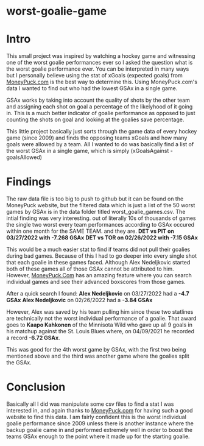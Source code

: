 # worst-goalie-game

# Intro
This small project was inspired by watching a hockey game and witnessing one of the worst goalie performances ever so I asked the question what is the worst goalie performance ever.
You can be interpreted in many ways but I personally believe using the stat of xGoals (expected goals) from [MoneyPuck.com](https://moneypuck.com/index.html) is the best way to determine this.
Using MoneyPuck.com's data I wanted to find out who had the lowest GSAx in a single game.

GSAx works by taking into account the quality of shots by the other team and assigning each shot on goal a percentage of the likelyhood of it going in. This is a much better indicator of goalie performance as opposed to just counting the shots on goal and looking at the goalies save percentage.

This little project basically just sorts through the game data of every hockey game (since 2009) and finds the opposing teams xGoals and how many goals were allowed by a team. All I wanted to do was basically find a list of the worst GSAx in a single game, which is simply (xGoalsAgainst - goalsAllowed)

# Findings
The raw data file is too big to push to github but it can be found on the MoneyPuck website, but the filtered data which is just a list of the 50 worst games by GSAx is in the data folder titled worst_goalie_games.csv. The intial finding was very interesting. out of literally 10s of thousands of games the single two worst every team performances according to GSAx occured within one month for the SAME TEAM. and they are.
**DET vs PIT on 03/27/2022 with -7.268 GSAx**
**DET vs TOR on 02/26/2022 with -7.15 GSAx**

This would be a much easier stat to find if teams did not pull their goalies during bad games. Because of this I had to go deeper into every single shot that each goalie in these games faced. Although Alex Nedeljkovic started both of these games all of those GSAx cannot be attributed to him. However, [MoneyPuck.Com](https://moneypuck.com/g.htm?id=2021021050) has an amazing feature where you can search individual games and see their advanced boxscores from those games.

After a quick search I found:
**Alex Nedeljkovic** on 03/27/2022 had a **-4.7 GSAx**
**Alex Nedeljkovic** on 02/26/2022 had a **-3.84 GSAx**

However, Alex was saved by his team pulling him since these two statlines are technically not the worst individual performance of a goalie. That award goes to **Kaapo Kahkonen** of the Minnisota Wild who gave up all 9 goals in his matchup against the St. Louis Blues where, on 04/09/2021 he recorded a record **-6.72 GSAx**.

This was good for the 4th worst game by GSAx, with the first two being mentioned above and the third was another game where the goalies split the GSAx.

# Conclusion
Basically all I did was manipulate some csv files to find a stat I was interested in, and again thanks to [MoneyPuck.com](https://moneypuck.com/index.html) for having such a good website to find this data. I am fairly confident this is the worst individual goalie performance since 2009 unless there is another instance where the backup goalie came in and performed extremely well in order to boost the teams GSAx enough to the point where it made up for the starting goalie.
